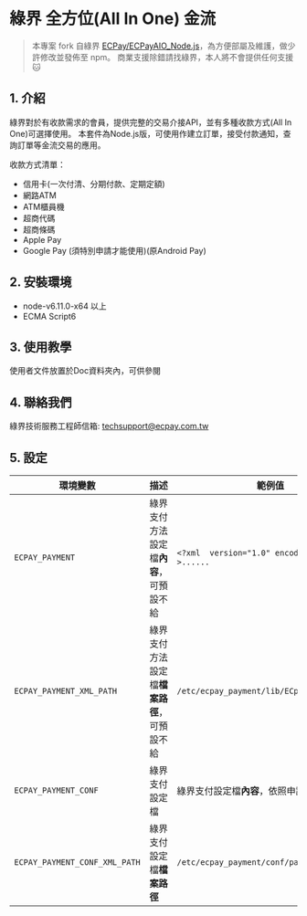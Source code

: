 # 綠界 全方位(All In One) 金流

> 本專案 fork 自綠界 [ECPay/ECPayAIO_Node.js](https://github.com/ECPay/ECPayAIO_Node.js)，為方便部屬及維護，做少許修改並發佈至 npm。
> 商業支援除錯請找綠界，本人將不會提供任何支援 🐱

## 1. 介紹

綠界對於有收款需求的會員，提供完整的交易介接API，並有多種收款方式(All In One)可選擇使用。 本套件為Node.js版，可使用作建立訂單，接受付款通知，查詢訂單等金流交易的應用。

收款方式清單：

- 信用卡(一次付清、分期付款、定期定額)
- 網路ATM
- ATM櫃員機
- 超商代碼
- 超商條碼
- Apple Pay
- Google Pay (須特別申請才能使用)(原Android Pay)

## 2. 安裝環境

- node-v6.11.0-x64  以上
- ECMA Script6

## 3. 使用教學

使用者文件放置於Doc資料夾內，可供參閱

## 4. 聯絡我們

綠界技術服務工程師信箱: techsupport@ecpay.com.tw

## 5. 設定

| 環境變數 | 描述 | 範例值 |
| -- | -- | -- |
| `ECPAY_PAYMENT` | 綠界支付方法設定檔**內容**，可預設不給 | `<?xml  version="1.0" encoding="utf-8"?>......` |
| `ECPAY_PAYMENT_XML_PATH` | 綠界支付方法設定檔**檔案路徑**，可預設不給 | `/etc/ecpay_payment/lib/ECpayPayment.xml` |
| `ECPAY_PAYMENT_CONF` | 綠界支付設定檔 | 綠界支付設定檔**內容**，依照申請值設定 | `<?xml  version="1.0" encoding="utf-8"?>......` |
| `ECPAY_PAYMENT_CONF_XML_PATH` | 綠界支付設定檔**檔案路徑** | `/etc/ecpay_payment/conf/payment_conf.xml` |
